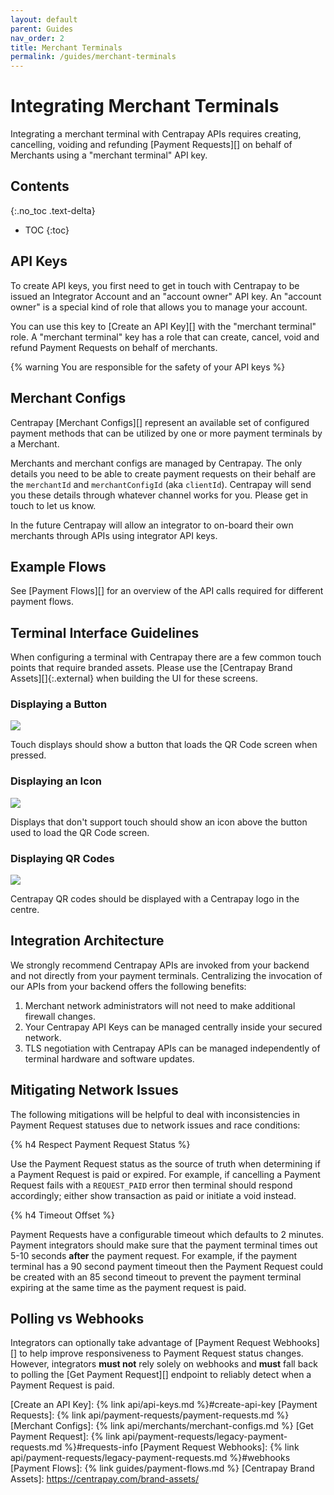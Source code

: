 ```yaml
---
layout: default
parent: Guides
nav_order: 2
title: Merchant Terminals
permalink: /guides/merchant-terminals
---
```


# Integrating Merchant Terminals

Integrating a merchant terminal with Centrapay APIs requires creating,
cancelling, voiding and refunding [Payment Requests][] on behalf of Merchants
using a "merchant terminal" API key.

## Contents
{:.no_toc .text-delta}

* TOC
{:toc}


## API Keys

To create API keys, you first need to get in touch with Centrapay to be issued an Integrator Account
and an "account owner" API key. An "account owner" is a special kind of role that allows you to
manage your account.

You can use this key to [Create an API Key][] with the "merchant terminal" role. A "merchant terminal"
key has a role that can create, cancel, void and refund Payment Requests on behalf of merchants.

{% warning You are responsible for the safety of your API keys %}


## Merchant Configs

Centrapay [Merchant Configs][] represent an available set of configured
payment methods that can be utilized by one or more payment terminals by a
Merchant.

Merchants and merchant configs are managed by Centrapay. The only
details you need to be able to create payment requests on their behalf are the
`merchantId` and `merchantConfigId` (aka `clientId`). Centrapay will send you
these details through whatever channel works for you. Please get in touch to
let us know.

In the future Centrapay will allow an integrator to on-board their own
merchants through APIs using integrator API keys.


## Example Flows

See [Payment Flows][] for an overview of the API calls required for different payment flows.


## Terminal Interface Guidelines

When configuring a terminal with Centrapay there are a few common touch points
that require branded assets. Please use the [Centrapay Brand Assets][]{:.external}
when building the UI for these screens.

### Displaying a Button

<img src="{{site.url}}/images/terminal-centrapay-button.png" />

Touch displays should show a button that loads the QR Code screen when pressed.

### Displaying an Icon

<img src="{{site.url}}/images/terminal-centrapay-icon.png" />

Displays that don't support touch should show an icon above the button used to
load the QR Code screen.

### Displaying QR Codes

<img src="{{site.url}}/images/terminal-centrapay-qrcode.png" />

Centrapay QR codes should be displayed with a Centrapay logo in the centre.


## Integration Architecture

We strongly recommend Centrapay APIs are invoked from your backend and not
directly from your payment terminals. Centralizing the invocation of our APIs
from your backend offers the following benefits:

1. Merchant network administrators will not need to make additional firewall
   changes.
2. Your Centrapay API Keys can be managed centrally inside your secured
   network.
3. TLS negotiation with Centrapay APIs can be managed independently of terminal
   hardware and software updates.


## Mitigating Network Issues

The following mitigations will be helpful to deal with inconsistencies in
Payment Request statuses due to network issues and race conditions:

{% h4 Respect Payment Request Status  %}

Use the Payment Request status as the source of truth when determining if a
Payment Request is paid or expired. For example, if cancelling a Payment
Request fails with a `REQUEST_PAID` error then terminal should respond
accordingly; either show transaction as paid or initiate a void instead.

{% h4 Timeout Offset %}

Payment Requests have a configurable timeout which defaults to 2 minutes.
Payment integrators should make sure that the payment terminal times out 5-10
seconds **after** the payment request. For example, if the payment terminal has
a 90 second payment timeout then the Payment Request could be created with an
85 second timeout to prevent the payment terminal expiring at the same time as
the payment request is paid.



## Polling vs Webhooks

Integrators can optionally take advantage of [Payment Request Webhooks][] to
help improve responsiveness to Payment Request status changes. However,
integrators **must not** rely solely on webhooks and **must** fall back to
polling the [Get Payment Request][] endpoint to reliably detect when a Payment
Request is paid.


[Create an API Key]: {% link api/api-keys.md %}#create-api-key
[Payment Requests]: {% link api/payment-requests/payment-requests.md %}
[Merchant Configs]: {% link api/merchants/merchant-configs.md %}
[Get Payment Request]: {% link api/payment-requests/legacy-payment-requests.md %}#requests-info
[Payment Request Webhooks]: {% link api/payment-requests/legacy-payment-requests.md %}#webhooks
[Payment Flows]: {% link guides/payment-flows.md %}
[Centrapay Brand Assets]: https://centrapay.com/brand-assets/
